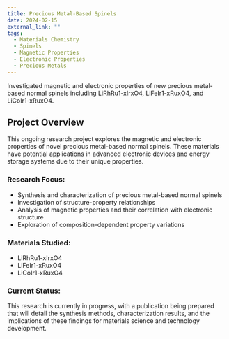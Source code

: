 ```yaml
---
title: Precious Metal-Based Spinels
date: 2024-02-15
external_link: ""
tags:
  - Materials Chemistry
  - Spinels
  - Magnetic Properties
  - Electronic Properties
  - Precious Metals
---
```


Investigated magnetic and electronic properties of new precious metal-based normal spinels including LiRhRu1-xIrxO4, LiFeIr1-xRuxO4, and LiCoIr1-xRuxO4.

<!--more-->

## Project Overview

This ongoing research project explores the magnetic and electronic properties of novel precious metal-based normal spinels. These materials have potential applications in advanced electronic devices and energy storage systems due to their unique properties.

### Research Focus:

- Synthesis and characterization of precious metal-based normal spinels
- Investigation of structure-property relationships
- Analysis of magnetic properties and their correlation with electronic structure
- Exploration of composition-dependent property variations

### Materials Studied:

- LiRhRu1-xIrxO4
- LiFeIr1-xRuxO4
- LiCoIr1-xRuxO4

### Current Status:

This research is currently in progress, with a publication being prepared that will detail the synthesis methods, characterization results, and the implications of these findings for materials science and technology development.